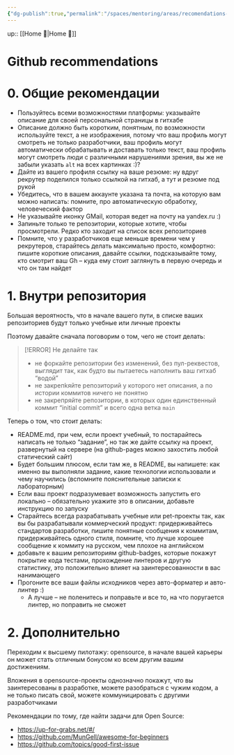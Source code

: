 ```yaml
---
{"dg-publish":true,"permalink":"/spaces/mentoring/areas/recomendations-and-review/github-recomendations/","tags":["spaces/mentoring/recomendations/github"],"updated":"2024-05-13T03:25:01.655+04:00"}
---
```


up:: [[Home 🏡\|Home 🏡]] 
# Github recommendations
# 0. Общие рекомендации
- Пользуйтесь всеми возможностями платформы: указывайте описание для своей персональной страницы в гитхабе
- Описание должно быть коротким, понятным, по возможности используйте текст, а не изображения, потому что ваш профиль могут смотреть не только разработчики, ваш профиль могут автоматически обрабатывать и доставать только текст, ваш профиль могут смотреть люди с различными нарушениями зрения, вы же не забыли указать `alt` на всех картинках :)?
- Дайте из вашего профиля ссылку на ваше резюме: ну вдруг рекрутер поделился только ссылкой на гитхаб, а тут и резюме под рукой
- Убедитесь, что в вашем аккаунте указана та почта, на которую вам можно написать: помните, про автоматическую обработку, человеческий фактор
- Не указывайте иконку GMail, которая ведет на почту на yandex.ru :)
- Запиньте только те репозитории, которые хотите, чтобы просмотрели. Редко кто заходит на список всех репозиториев
- Помните, что у разработчиков еще меньше времени чем у рекрутеров, старайтесь делать максимально просто, комфортно: пишите короткие описания, давайте ссылки, подсказывайте тому, кто смотрит ваш Gh – куда ему стоит заглянуть в первую очередь и что он там найдет 
# 1. Внутри репозитория
Большая вероятность, что в начале вашего пути, в списке ваших репозиториев будут только учебные или личные проекты

Поэтому давайте сначала поговорим о том, чего не стоит делать:

> [!ERROR] Не делайте так
> - не форкайте репозитории без изменений, без пул-реквестов, выглядит так, как будто вы пытаетесь наполнить ваш гитхаб “водой”
> - не закрепkяйте репозиторий у которого нет описания, а по истории коммитов ничего не понятно
> - не закрепряйте репозитории, в которых один единственный коммит “initial commit” и всего одна ветка `main`

Теперь о том, что стоит делать:
- README.md, при чем, если проект учебный, то постарайтесь написать не только “задание”, но так же дайте ссылку на проект, развернутый на сервере (на github-pages можно захостить любой статический сайт)
- Будет большим плюсом, если там же, в README, вы напишете: как именно вы выполняли задание, какие технологии использовали и чему научились (вспомните пояснительные записки к лабораторным)
- Если ваш проект подразумевает возможность запустить его локально – обязательно укажите это в описании, добавьте инструкцию по запуску
- Старайтесь всегда разрабатывать учебные или pet-проекты так, как вы бы разрабатывали коммерческий продукт: придерживайтесь стандартов разработки, пишите понятные сообщения к коммитам, придерживайтесь одного стиля, помните, что лучше хорошее сообщение к коммиту на русском, чем плохое на английском
- добавьте к вашим репозиториям github-badges, которые покажут покрытие кода тестами, прохождение линтеров и другую статистику, это положительно влияет на заинтересованности в вас нанимающего 
- Прогоните все ваши файлы исходников через авто-форматер и авто-линтер :)
	- А лучше – не поленитесь и поправьте и все то, на что поругается линтер, но поправить не сможет

# 2. Дополнительно
Переходим к высшему пилотажу: opensource, в начале вашей карьеры он может стать отличным бонусом ко всем другим вашим достижениям.

Вложения в opensource-проекты однозначно покажут, что вы заинтересованы в разработке, можете разобраться с чужим кодом, а не только писать свой, можете коммуницировать с другими разработчиками

Рекомендации по тому, где найти задачи для Open Source:
- https://up-for-grabs.net/#/
- https://github.com/MunGell/awesome-for-beginners
- https://github.com/topics/good-first-issue